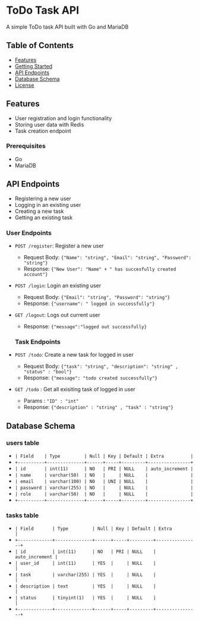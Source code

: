 # ToDo Task API

A simple ToDo task API built with Go and MariaDB

## Table of Contents

* [Features](#features)
* [Getting Started](#getting-started)
* [API Endpoints](#api-endpoints)
* [Database Schema](#database-schema)
* [License](#license)

## Features

* User registration and login functionality
* Storing user data with Redis
* Task creation endpoint

### Prerequisites

* Go
* MariaDB 

## API Endpoints
* Registering a new user
* Logging in an existing user
* Creating a new task
* Getting an existing task
### User Endpoints

* `POST /register`: Register a new user
	+ Request Body: `{"Name": "string", "Email": "string", "Password": "string"}`
	+ Response: `{"New User": "Name" + " has succesfully created account"}`
* `POST /login`: Login an existing user
	+ Request Body: `{"Email": "string", "Password": "string"}`
	+ Response: `{"username": " logged in successfully"}`
* `GET /logout`: Logs out current user
	+ Response: `{"message":"logged out successfully}`

    ### Task Endpoints

* `POST /todo`: Create a new task for logged in user
	+ Request Body: `{"task": "string", "description": "string" , "status" : "bool"}`
	+ Response: `{"message": "todo created successfully"}`
* `GET /todo` : Get all exisiting task of logged in user
    + Params : `"ID" : "int"`
    + Response: `{"description" : "string" , "task" : "string"}`

## Database Schema

### users table

+ `| Field    | Type         | Null | Key | Default | Extra          |`
+ `+----------+--------------+------+-----+---------+----------------+`
+ `| id       | int(11)      | NO   | PRI | NULL    | auto_increment |`
+ `| name     | varchar(50)  | NO   |     | NULL    |                |`
+ `| email    | varchar(100) | NO   | UNI | NULL    |                |`
+ `| password | varchar(255) | NO   |     | NULL    |                |`
+ `| role     | varchar(50)  | NO   |     | NULL    |                |`
+ `+----------+--------------+------+-----+---------+----------------+`

### tasks table

+ `| Field       | Type         | Null | Key | Default | Extra          |`
+ `+-------------+--------------+------+-----+---------+----------------+`
+ `| id          | int(11)      | NO   | PRI | NULL    | auto_increment |`
+ `| user_id     | int(11)      | YES  |     | NULL    |                |`
+ `| task        | varchar(255) | YES  |     | NULL    |                |`
+ `| description | text         | YES  |     | NULL    |                |`
+ `| status      | tinyint(1)   | YES  |     | NULL    |                |`
+ `+-------------+--------------+------+-----+---------+----------------+`